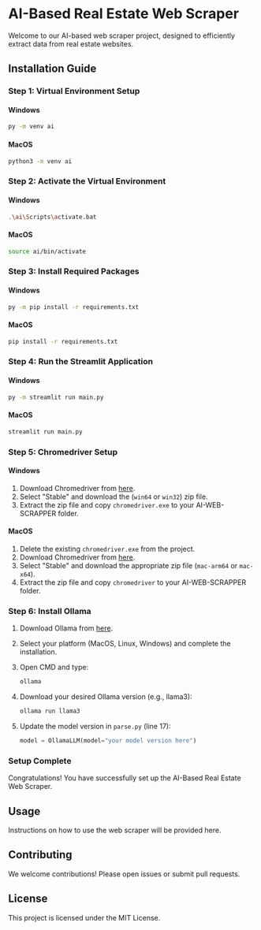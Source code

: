 # AI-Based Real Estate Web Scraper

Welcome to our AI-based web scraper project, designed to efficiently extract data from real estate websites.

## Installation Guide

### Step 1: Virtual Environment Setup

#### Windows

```bash
py -m venv ai
```

#### MacOS

```bash
python3 -m venv ai
```

### Step 2: Activate the Virtual Environment

#### Windows

```bash
.\ai\Scripts\activate.bat
```

#### MacOS

```bash
source ai/bin/activate
```

### Step 3: Install Required Packages

#### Windows

```bash
py -m pip install -r requirements.txt
```

#### MacOS

```bash
pip install -r requirements.txt
```

### Step 4: Run the Streamlit Application

#### Windows

```bash
py -m streamlit run main.py
```

#### MacOS

```bash
streamlit run main.py
```

### Step 5: Chromedriver Setup

#### Windows

1. Download Chromedriver from [here](https://googlechromelabs.github.io/chrome-for-testing/#stable).
2. Select "Stable" and download the (`win64` or `win32`) zip file.
3. Extract the zip file and copy `chromedriver.exe` to your AI-WEB-SCRAPPER folder.

#### MacOS

1. Delete the existing `chromedriver.exe` from the project.
2. Download Chromedriver from [here](https://googlechromelabs.github.io/chrome-for-testing/#stable).
3. Select "Stable" and download the appropriate zip file (`mac-arm64` or `mac-x64`).
4. Extract the zip file and copy `chromedriver` to your AI-WEB-SCRAPPER folder.

### Step 6: Install Ollama

1. Download Ollama from [here](https://ollama.com/download).
2. Select your platform (MacOS, Linux, Windows) and complete the installation.

3. Open CMD and type:
   ```bash
   ollama
   ```
4. Download your desired Ollama version (e.g., llama3):

   ```bash
   ollama run llama3
   ```

5. Update the model version in `parse.py` (line 17):

   ```python
   model = OllamaLLM(model="your model version here")
   ```

### Setup Complete

Congratulations! You have successfully set up the AI-Based Real Estate Web Scraper.

## Usage

Instructions on how to use the web scraper will be provided here.

## Contributing

We welcome contributions! Please open issues or submit pull requests.

## License

This project is licensed under the MIT License.
